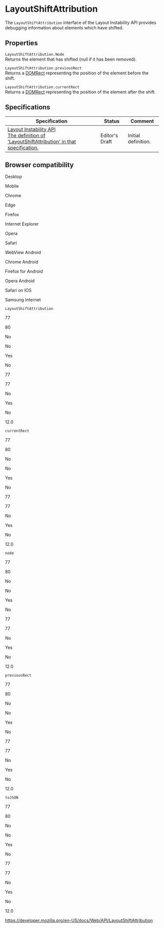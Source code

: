 # LayoutShiftAttribution

The `LayoutShiftAttribution` interface of the Layout Instability API provides debugging information about elements which have shifted.

## Properties

`LayoutShiftAttribution.Node`  
Returns the element that has shifted (null if it has been removed).

`LayoutShiftAttribution.previousRect`  
Returns a [DOMRect](domrect) representing the position of the element before the shift.

`LayoutShiftAttribution.currentRect`  
Returns a [DOMRect](domrect) representing the position of the element after the shift.

## Specifications

<table><thead><tr class="header"><th>Specification</th><th>Status</th><th>Comment</th></tr></thead><tbody><tr class="odd"><td><a href="https://wicg.github.io/layout-instability/#layoutshiftattribution">Layout Instability API<br />
<span class="small">The definition of 'LayoutShiftAttribution' in that specification.</span></a></td><td><span class="spec-ed">Editor's Draft</span></td><td>Initial definition.</td></tr></tbody></table>

## Browser compatibility

Desktop

Mobile

Chrome

Edge

Firefox

Internet Explorer

Opera

Safari

WebView Android

Chrome Android

Firefox for Android

Opera Android

Safari on IOS

Samsung Internet

`LayoutShiftAttribution`

77

80

No

No

Yes

No

77

77

No

Yes

No

12.0

`currentRect`

77

80

No

No

Yes

No

77

77

No

Yes

No

12.0

`node`

77

80

No

No

Yes

No

77

77

No

Yes

No

12.0

`previousRect`

77

80

No

No

Yes

No

77

77

No

Yes

No

12.0

`toJSON`

77

80

No

No

Yes

No

77

77

No

Yes

No

12.0

<a href="https://developer.mozilla.org/en-US/docs/Web/API/LayoutShiftAttribution" class="_attribution-link">https://developer.mozilla.org/en-US/docs/Web/API/LayoutShiftAttribution</a>
